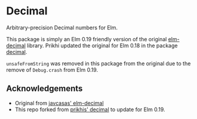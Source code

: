 # Decimal

Arbitrary-precision Decimal numbers for Elm.

This package is simply an Elm 0.19 friendly version of the original [elm-decimal](https://github.com/javcasas/elm-decimal) library. Prikhi updated the original for Elm 0.18 in the package [decimal](https://github.com/prikhi/decimal).

`unsafeFromString` was removed in this package from the original due to the remove of `Debug.crash` from Elm 0.19.

## Acknowledgements

- Original from [javcasas' elm-decimal](https://github.com/javcasas/elm-decimal)
- This repo forked from [prikhis' decimal](https://github.com/prikhi/decimal) to update for Elm 0.19.
